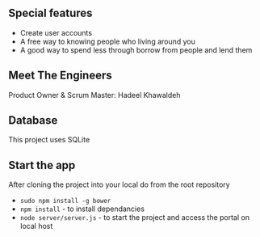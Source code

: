 

## Special features

* Create user accounts
* A free way to knowing people who living around you
* A good way to spend less through borrow from people and lend them


## Meet The Engineers
Product Owner & Scrum Master: Hadeel Khawaldeh


## Database
This project uses SQLite

## Start the app
After cloning the project into your local do from the root repository
* ```sudo npm install -g bower ```
* ```npm install```   - to install dependancies
* ```node server/server.js```   - to start the project and access the portal on local host



